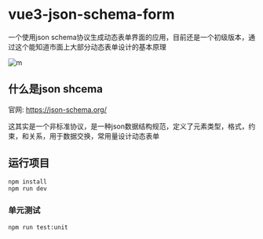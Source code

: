 # vue3-json-schema-form

一个使用json schema协议生成动态表单界面的应用，目前还是一个初级版本，通过这个能知道市面上大部分动态表单设计的基本原理

![m](https://github.com/user-attachments/assets/37cf644e-0622-492d-944f-b64689a4b617)

## 什么是json shcema

官网: https://json-schema.org/

这其实是一个非标准协议，是一种json数据结构规范，定义了元素类型，格式，约束，和关系，用于数据交换，常用量设计动态表单


## 运行项目

```sh
npm install
npm run dev
```

### 单元测试

```sh
npm run test:unit
```

